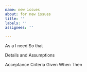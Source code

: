 ```yaml
---
name: new issues
about: for new issues
title: ''
labels: ''
assignees: ''

---
```


As a 
I need 
So that 

Details and Assumptions

Acceptance Criteria
Given
When 
Then
